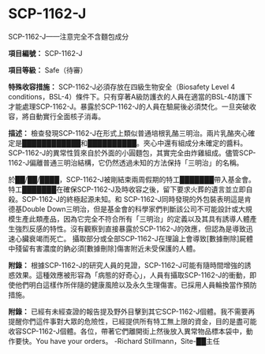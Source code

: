 # SCP-1162-J
                        




SCP-1162-J——注意完全不含麵包成分



**項目編號：** SCP-1162-J

**項目等級：** Safe（待審）

**特殊收容措施：** SCP-1162-J必須存放在四級生物安全（Biosafety Level 4 conditions，BSL-4）條件下。只有穿著A級防護衣的人員在適當的BSL-4防護下才能處理SCP-1162-J。暴露於SCP-1162-J的人員在驗屍後必須焚化。一旦突破收容，將自動實行全面核子消毒。

**描述：** 檢查發現SCP-1162-J在形式上類似普通培根乳酪三明治。兩片乳酪夾心確定是████████████和██████████。夾心中還有組成分未確定的醬料。SCP-1162-J的異常性質來自於外面的小圓麵包，其實完全由炸雞組成。儘管SCP-1162-J偏離普通三明治結構，它仍然透過未知的方法保持「三明治」的名稱。

於██/██/████，SCP-1162-J被剛結束兩周假期的特工███████帶入基金會。特工███████在確保SCP-1162-J及時收容之後，留下要求火葬的遺言並立即自殺。SCP-1162-J的終極起源未知。和 SCP-1162-J同時發現的外包裝表明這是肯德基Double Down三明治，但是基金會的科學家們判斷該公司不可能設計或大規模生產此類產品，因為它完全不符合所有「三明治」的定義以及其具有誘導人體產生強烈反感的特性。沒有觀察到直接暴露於SCP-1162-J的效應，但認為是導致迅速心臟衰竭而死亡。 攝取部分或全部SCP-1162-J在理論上會導致[數據刪除]屍體中殘留有害濃度的鈉必須[數據刪除]傷害附近未受保護的人體。

**附錄：** 根據SCP-1162-J的研究人員的見證，SCP-1162-J可能有隨時間增強的誘惑效果。這種效應被形容為「病態的好奇心」，人員有攝取SCP-1162-J的衝動，即使他們明白這樣作所伴隨的健康風險以及永久生理傷害。已採用人員輪換當作預防措施。

**附錄：** 已經有未經查證的報告提及野外目擊到其它SCP-1162-J個體。我不需要再提醒你們這件事對大眾的危險性，已經提供所有特工無上限的資金，目的是盡可能收容SCP-1162-J個體。各位，帶著它們離開街上然後放入異常物品標本袋中，動作要快。You have your orders。 -Richard Stillmann，Site-██主任



                    